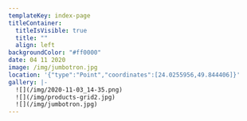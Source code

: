 ```yaml
---
templateKey: index-page
titleContainer:
  titleIsVisible: true
  title: ""
  align: left
backgroundColor: "#ff0000"
date: 04 11 2020
image: /img/jumbotron.jpg
location: '{"type":"Point","coordinates":[24.0255956,49.844406]}'
gallery: |-
  ![](/img/2020-11-03_14-35.png)
  ![](/img/products-grid2.jpg)
  ![](/img/jumbotron.jpg)
---
```


